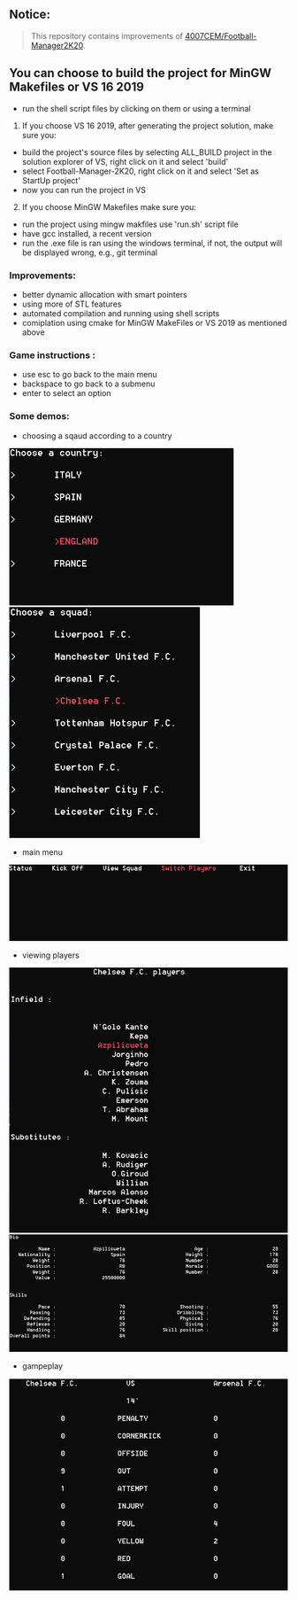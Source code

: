 ## Notice:
> This repository contains improvements of [4007CEM/Football-Manager2K20](https://github.com/4007CEM/Football-Manager-2K20).

## You can choose to build the project for MinGW Makefiles or VS 16 2019

- run the shell script files by clicking on them or using a terminal
1. If you choose VS 16 2019, after generating the project solution, make sure you:
* build the project's source files by selecting ALL_BUILD project in the solution explorer of VS, right click on it 
  and select 'build'
* select Football-Manager-2K20, right click on it and select 'Set as StartUp project'
* now you can run the project in VS

2. If you choose MinGW Makefiles make sure you:
* run the project using mingw makfiles use 'run.sh' script file
* have gcc installed, a recent version
* run the .exe file is ran using the windows terminal, if not, the output will be displayed wrong, e.g., git terminal

### Improvements:
* better dynamic allocation with smart pointers
* using more of STL features
* automated compilation and running using shell scripts
* comiplation using cmake for MinGW MakeFiles or VS 2019 as mentioned above

### Game instructions :

* use esc to go back to the main menu
* backspace to go back to a submenu
* enter to select an option

### Some demos:
* choosing a sqaud according to a country

![](/images/na.PNG) 
![](/images/squads.PNG)

* main menu

![](/images/menu.PNG)

* viewing players

![](/images/Capture.PNG)
![](/images/pl.PNG)

* gampeplay

![](/images/gameplay.PNG)
